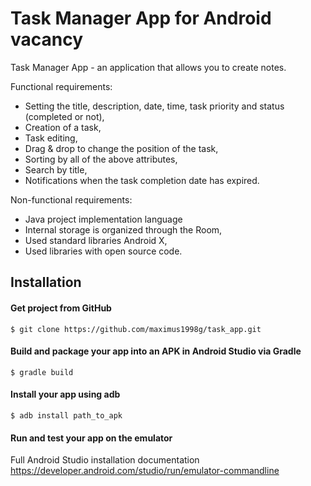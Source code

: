 # Task Manager App for Android vacancy

Task Manager App - an application that allows you to create notes.

Functional requirements:
- Setting the title, description, date, time, task priority and status (completed or not),
- Creation of a task,
- Task editing,
- Drag & drop to change the position of the task,
- Sorting by all of the above attributes,
- Search by title,
- Notifications when the task completion date has expired.


Non-functional requirements:
- Java project implementation language
- Internal storage is organized through the Room,
- Used standard libraries Android X,
- Used libraries with open source code.

## Installation

#### Get project from GitHub
```
$ git clone https://github.com/maximus1998g/task_app.git
```

#### Build and package your app into an APK in Android Studio via Gradle
```
$ gradle build

```


#### Install your app using adb
```
$ adb install path_to_apk

```

#### Run and test your app on the emulator


Full Android Studio installation documentation https://developer.android.com/studio/run/emulator-commandline
